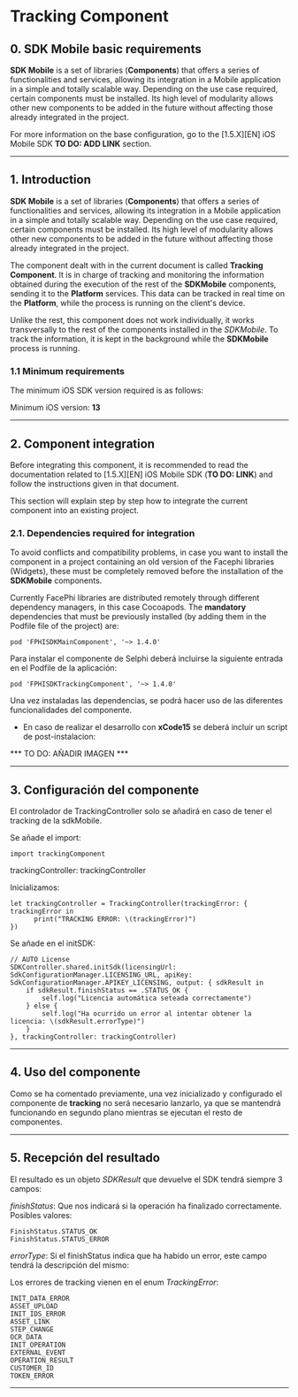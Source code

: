 # Tracking Component

## 0. SDK Mobile basic requirements
 
**SDK Mobile** is a set of libraries (**Components**) that offers a series of functionalities and services, allowing its integration in a Mobile application in a simple and totally scalable way. Depending on the use case required, certain components must be installed. Its high level of modularity allows other new components to be added in the future without affecting those already integrated in the project.

For more information on the base configuration, go to the [1.5.X][EN] iOS Mobile SDK **TO DO: ADD LINK** section. 

---
## 1. Introduction

**SDK Mobile** is a set of libraries (**Components**) that offers a series of functionalities and services, allowing its integration in a Mobile application in a simple and totally scalable way. Depending on the use case required, certain components must be installed. Its high level of modularity allows other new components to be added in the future without affecting those already integrated in the project.

The component dealt with in the current document is called **Tracking Component**. It is in charge of tracking and monitoring the information obtained during the execution of the rest of the **SDKMobile** components, sending it to the **Platform** services. This data can be tracked in real time on the **Platform**, while the process is running on the client's device.

Unlike the rest, this component does not work individually, it works transversally to the rest of the components installed in the *SDKMobile*. To track the information, it is kept in the background while the **SDKMobile** process is running.


### 1.1 Minimum requirements
The minimum iOS SDK version required is as follows:

Minimum iOS version: **13**

---

## 2. Component integration
 

Before integrating this component, it is recommended to read the documentation related to [1.5.X][EN] iOS Mobile SDK (**TO DO: LINK**) and follow the instructions given in that document.

This section will explain step by step how to integrate the current component into an existing project.

### 2.1. Dependencies required for integration
To avoid conflicts and compatibility problems, in case you want to install the component in a project containing an old version of the Facephi libraries (Widgets), these must be completely removed before the installation of the **SDKMobile** components.

Currently FacePhi libraries are distributed remotely through different dependency managers, in this case Cocoapods. The **mandatory** dependencies that must be previously installed (by adding them in the Podfile file of the project) are:

```
pod 'FPHISDKMainComponent', '~> 1.4.0'
```

Para instalar el componente de Selphi deberá incluirse la siguiente entrada en el Podfile de la aplicación:

```
pod 'FPHISDKTrackingComponent', '~> 1.4.0'
```

Una vez instaladas las dependencias, se podrá hacer uso de las diferentes funcionalidades del componente.

- En caso de realizar el desarrollo con **xCode15** se deberá incluir un script de post-instalacion:

*** TO DO: AÑADIR IMAGEN ***

---

## 3. Configuración del componente

El controlador de TrackingController solo se añadirá en caso de tener el tracking de la sdkMobile.

Se añade el import:

```
import trackingComponent
```

trackingController: trackingController

Inicializamos:

```
let trackingController = TrackingController(trackingError: { trackingError in
      print("TRACKING ERROR: \(trackingError)")
})
```
Se añade en el initSDK:

```
// AUTO License
SDKController.shared.initSdk(licensingUrl: SdkConfigurationManager.LICENSING_URL, apiKey: SdkConfigurationManager.APIKEY_LICENSING, output: { sdkResult in
    if sdkResult.finishStatus == .STATUS_OK {
        self.log("Licencia automática seteada correctamente")
    } else {
        self.log("Ha ocurrido un error al intentar obtener la licencia: \(sdkResult.errorType)")
    }
}, trackingController: trackingController)
```


---

## 4. Uso del componente
Como se ha comentado previamente, una vez inicializado y configurado el
componente de **tracking** no será necesario lanzarlo, ya que se
mantendrá funcionando en segundo plano mientras se ejecutan el resto de
componentes.


---


## 5. Recepción del resultado

El resultado es un objeto *SDKResult* que devuelve el SDK tendrá siempre 3 campos:

*finishStatus*: Que nos indicará si la operación ha finalizado correctamente. Posibles valores:
```
FinishStatus.STATUS_OK
FinishStatus.STATUS_ERROR
```
*errorType*: Si el finishStatus indica que ha habido un error, este campo tendrá la descripción del mismo:

Los errores de tracking vienen en el enum *TrackingError*:

```
INIT_DATA_ERROR
ASSET_UPLOAD
INIT_IDS_ERROR
ASSET_LINK
STEP_CHANGE
OCR_DATA
INIT_OPERATION
EXTERNAL_EVENT
OPERATION_RESULT
CUSTOMER_ID
TOKEN_ERROR
```
---
